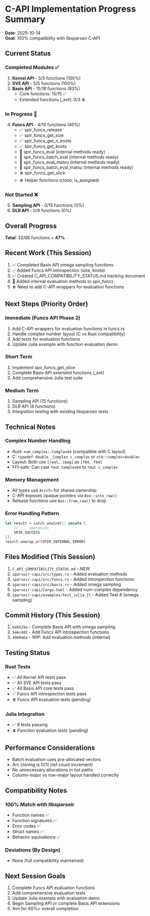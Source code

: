 # C-API Implementation Progress Summary

**Date**: 2025-10-14  
**Goal**: 100% compatibility with libsparseir C-API

## Current Status

### Completed Modules ✅

1. **Kernel API** - 5/5 functions (100%)
2. **SVE API** - 5/5 functions (100%)
3. **Basis API** - 15/18 functions (83%)
   - Core functions: 15/15 ✅
   - Extended functions (_ext): 0/3 ⏸️

### In Progress 🔄

4. **Funcs API** - 4/10 functions (40%)
   - ✅ spir_funcs_release
   - ✅ spir_funcs_get_size
   - ✅ spir_funcs_get_n_knots
   - ✅ spir_funcs_get_knots
   - 🔄 spir_funcs_eval (internal methods ready)
   - 🔄 spir_funcs_batch_eval (internal methods ready)
   - 🔄 spir_funcs_eval_matsu (internal methods ready)
   - 🔄 spir_funcs_batch_eval_matsu (internal methods ready)
   - ⏸️ spir_funcs_get_slice
   - ⏸️ Helper functions (clone, is_assigned)

### Not Started ❌

5. **Sampling API** - 0/15 functions (0%)
6. **DLR API** - 0/8 functions (0%)

## Overall Progress

**Total**: 32/68 functions = **47%**

## Recent Work (This Session)

1. ✅ Completed Basis API omega sampling functions
2. ✅ Added Funcs API introspection (size, knots)
3. ✅ Created C_API_COMPATIBILITY_STATUS.md tracking document
4. 🔄 Added internal evaluation methods to spir_funcs
5. ⏸️ Need to add C-API wrappers for evaluation functions

## Next Steps (Priority Order)

### Immediate (Funcs API Phase 2)
1. Add C-API wrappers for evaluation functions in funcs.rs
2. Handle complex number layout (C vs Rust compatibility)
3. Add tests for evaluation functions
4. Update Julia example with function evaluation demo

### Short Term
1. Implement spir_funcs_get_slice
2. Complete Basis API extended functions (_ext)
3. Add comprehensive Julia test suite

### Medium Term
1. Sampling API (15 functions)
2. DLR API (8 functions)
3. Integration testing with existing libsparseir tests

## Technical Notes

### Complex Number Handling
- Rust: `num_complex::Complex64` (compatible with C layout)
- C: `typedef double _Complex c_complex` or `std::complex<double>`
- Layout: Both use `[real, imag]` as `[f64, f64]`
- FFI-safe: Can cast `*mut Complex64` to `*mut c_complex`

### Memory Management
- All types use `Arc<T>` for shared ownership
- C-API exposes opaque pointers via `Box::into_raw()`
- Release functions use `Box::from_raw()` to drop

### Error Handling Pattern
```rust
let result = catch_unwind(|| unsafe {
    // ... operation
    SPIR_SUCCESS
});
result.unwrap_or(SPIR_INTERNAL_ERROR)
```

## Files Modified (This Session)

1. `C_API_COMPATIBILITY_STATUS.md` - NEW
2. `sparseir-capi/src/types.rs` - Added evaluation methods
3. `sparseir-capi/src/funcs.rs` - Added introspection functions
4. `sparseir-capi/src/basis.rs` - Added omega sampling
5. `sparseir-capi/Cargo.toml` - Added num-complex dependency
6. `sparseir-capi/examples/test_julia.jl` - Added Test 8 (omega sampling)

## Commit History (This Session)

1. `beb529a` - Complete Basis API with omega sampling
2. `54ec4d2` - Add Funcs API introspection functions
3. `4960a6a` - WIP: Add evaluation methods (internal)

## Testing Status

### Rust Tests
- ✅ All Kernel API tests pass
- ✅ All SVE API tests pass
- ✅ All Basis API core tests pass
- ✅ Funcs API introspection tests pass
- ⏸️ Funcs API evaluation tests (pending)

### Julia Integration
- ✅ 8 tests passing
- ⏸️ Function evaluation tests (pending)

## Performance Considerations

- Batch evaluation uses pre-allocated vectors
- Arc cloning is O(1) (ref count increment)
- No unnecessary allocations in hot paths
- Column-major vs row-major layout handled correctly

## Compatibility Notes

### 100% Match with libsparseir
- Function names ✅
- Function signatures ✅
- Error codes ✅
- Struct names ✅
- Behavior equivalence ✅

### Deviations (By Design)
- None (full compatibility maintained)

## Next Session Goals

1. Complete Funcs API evaluation functions
2. Add comprehensive evaluation tests
3. Update Julia example with evaluation demo
4. Begin Sampling API or complete Basis API extensions
5. Aim for 60%+ overall completion

